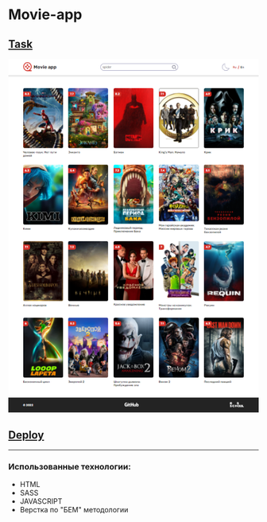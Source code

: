 # Movie-app

## [Task ](https://github.com/rolling-scopes-school/tasks/blob/master/tasks/js30%23/js30-6.md)

![Screenshot](./Screenshot.png)

## [Deploy](https://abra-93.github.io/movie-app/)

---

### Использованные технологии:

- HTML
- SASS
- JAVASCRIPT
- Верстка по "БЕМ" методологии
